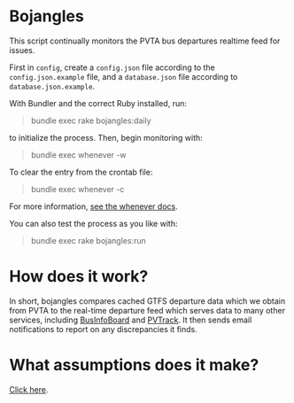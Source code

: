 # Bojangles

This script continually monitors the PVTA bus departures realtime feed for issues.

First in `config`, create a `config.json` file according to the `config.json.example` file, and a `database.json` file according to `database.json.example`.

With Bundler and the correct Ruby installed, run:

> bundle exec rake bojangles:daily

to initialize the process. Then, begin monitoring with:

> bundle exec whenever -w

To clear the entry from the crontab file:

> bundle exec whenever -c

For more information, [see the whenever docs](https://github.com/javan/whenever).

You can also test the process as you like with:

> bundle exec rake bojangles:run

# How does it work?

In short, bojangles compares cached GTFS departure data which we obtain from PVTA to the real-time departure feed which serves data to many other services, including [BusInfoBoard](https://github.com/umts/BusInfoBoard) and [PVTrack](https://github.com/umts/pvta-multiplatform). It then sends email notifications to report on any discrepancies it finds.

# What assumptions does it make?

[Click here](https://github.com/umts/bojangles/tree/master/DETAILS.md).
